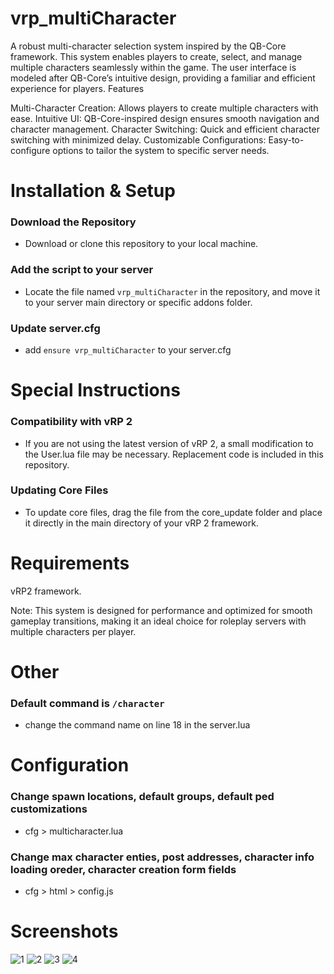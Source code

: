 # vrp_multiCharacter

A robust multi-character selection system inspired by the QB-Core framework. This system enables players to create, select, and manage multiple characters seamlessly within the game. The user interface is modeled after QB-Core’s intuitive design, providing a familiar and efficient experience for players.
Features

Multi-Character Creation: Allows players to create multiple characters with ease.
Intuitive UI: QB-Core-inspired design ensures smooth navigation and character management.
Character Switching: Quick and efficient character switching with minimized delay.
Customizable Configurations: Easy-to-configure options to tailor the system to specific server needs.

# Installation & Setup

### Download the Repository
  * Download or clone this repository to your local machine.

### Add the script to your server
  * Locate the file named `vrp_multiCharacter` in the repository, and move it to your server main directory or specific addons folder.

### Update server.cfg
  * add `ensure vrp_multiCharacter` to your server.cfg

# Special Instructions

### Compatibility with vRP 2
  * If you are not using the latest version of vRP 2, a small modification to the User.lua file may be necessary. Replacement code is included in this repository.

### Updating Core Files
  * To update core files, drag the file from the core_update folder and place it directly in the main directory of your vRP 2 framework.

# Requirements

vRP2 framework.

Note: This system is designed for performance and optimized for smooth gameplay transitions, making it an ideal choice for roleplay servers with multiple characters per player.

# Other

  ### Default command is `/character`
  * change the command name on line 18 in the server.lua
  
# Configuration
### Change spawn locations, default groups, default ped customizations
* cfg > multicharacter.lua

### Change max character enties, post addresses, character info loading oreder, character creation form fields
* cfg > html > config.js

# Screenshots

![1](https://github.com/user-attachments/assets/8960e86d-f959-47b1-b30a-f3b3d450d842)
![2](https://github.com/user-attachments/assets/3b928cd6-14a9-427e-8a38-267a5f5ac8c4)
![3](https://github.com/user-attachments/assets/5a567baf-d31f-41f4-a05f-ef1f92407a6f)
![4](https://github.com/user-attachments/assets/2a428308-24d5-4638-8371-8cf4d370a374)




